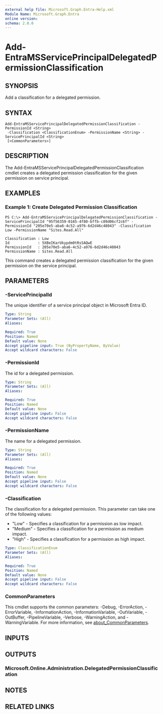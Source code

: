 ```yaml
---
external help file: Microsoft.Graph.Entra-Help.xml
Module Name: Microsoft.Graph.Entra
online version:
schema: 2.0.0
---
```


# Add-EntraMSServicePrincipalDelegatedPermissionClassification

## SYNOPSIS
Add a classification for a delegated permission.

## SYNTAX

```
Add-EntraMSServicePrincipalDelegatedPermissionClassification -PermissionId <String>
 -Classification <ClassificationEnum> -PermissionName <String> -ServicePrincipalId <String>
 [<CommonParameters>]
```

## DESCRIPTION
The Add-EntraMSServicePrincipalDelegatedPermissionClassification cmdlet creates a delegated permission classification for the given permission on service principal.

## EXAMPLES

### Example 1: Create Delegated Permission Classification
```
PS C:\> Add-EntraMSServicePrincipalDelegatedPermissionClassification -ServicePrincipalId "95f56359-0165-4f80-bffb-c89d06cf2c6f" -PermissionId "205e70e5-aba6-4c52-a976-6d2d46c48043" -Classification Low -PermissionName "Sites.Read.All"

Classification : Low
Id             : 5XBeIKarUkypdm0tRsSAQwE
PermissionId   : 205e70e5-aba6-4c52-a976-6d2d46c48043
PermissionName : Sites.Read.All
```

This command creates a delegated permission classification for the given permission on the service principal.

## PARAMETERS

### -ServicePrincipalId
The unique identifier of a service principal object in Microsoft Entra ID.

```yaml
Type: String
Parameter Sets: (All)
Aliases:

Required: True
Position: Named
Default value: None
Accept pipeline input: True (ByPropertyName, ByValue)
Accept wildcard characters: False
```

### -PermissionId
The id for a delegated permission.

```yaml
Type: String
Parameter Sets: (All)
Aliases:

Required: True
Position: Named
Default value: None
Accept pipeline input: False
Accept wildcard characters: False
```

### -PermissionName
The name for a delegated permission.

```yaml
Type: String
Parameter Sets: (All)
Aliases:

Required: True
Position: Named
Default value: None
Accept pipeline input: False
Accept wildcard characters: False
```

### -Classification
The classification for a delegated permission.
This parameter can take one of the following values:

* "Low" - Specifies a classification for a permission as low impact.
* "Medium" - Specifies a classification for a permission as medium impact.
* "High" - Specifies a classification for a permission as high impact.

```yaml
Type: ClassificationEnum
Parameter Sets: (All)
Aliases:

Required: True
Position: Named
Default value: None
Accept pipeline input: False
Accept wildcard characters: False
```

### CommonParameters
This cmdlet supports the common parameters: -Debug, -ErrorAction, -ErrorVariable, -InformationAction, -InformationVariable, -OutVariable, -OutBuffer, -PipelineVariable, -Verbose, -WarningAction, and -WarningVariable. For more information, see [about_CommonParameters](https://go.microsoft.com/fwlink/?LinkID=113216).

## INPUTS

## OUTPUTS

### Microsoft.Online.Administration.DelegatedPermissionClassification
## NOTES
## RELATED LINKS

